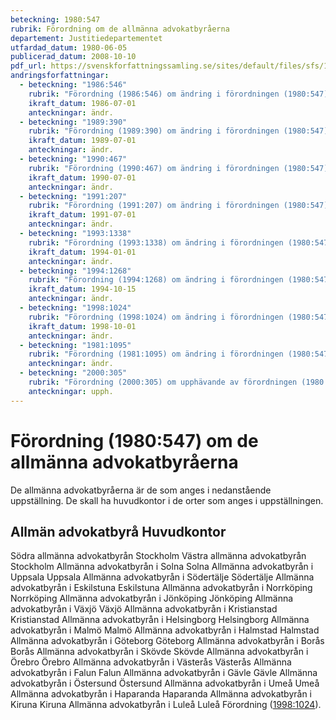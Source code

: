 ```yaml
---
beteckning: 1980:547
rubrik: Förordning om de allmänna advokatbyråerna
departement: Justitiedepartementet
utfardad_datum: 1980-06-05
publicerad_datum: 2008-10-10
pdf_url: https://svenskforfattningssamling.se/sites/default/files/sfs/1980-06/SFS1980-547.pdf
andringsforfattningar:
  - beteckning: "1986:546"
    rubrik: "Förordning (1986:546) om ändring i förordningen (1980:547) om de allmänna advokatbyråerna"
    ikraft_datum: 1986-07-01
    anteckningar: ändr.
  - beteckning: "1989:390"
    rubrik: "Förordning (1989:390) om ändring i förordningen (1980:547) om de allmänna advokatbyråerna"
    ikraft_datum: 1989-07-01
    anteckningar: ändr.
  - beteckning: "1990:467"
    rubrik: "Förordning (1990:467) om ändring i förordningen (1980:547) om de allmänna advokatbyråerna"
    ikraft_datum: 1990-07-01
    anteckningar: ändr.
  - beteckning: "1991:207"
    rubrik: "Förordning (1991:207) om ändring i förordningen (1980:547) om de allmänna advokatbyråerna"
    ikraft_datum: 1991-07-01
    anteckningar: ändr.
  - beteckning: "1993:1338"
    rubrik: "Förordning (1993:1338) om ändring i förordningen (1980:547) om de allmänna advokatbyråerna"
    ikraft_datum: 1994-01-01
    anteckningar: ändr.
  - beteckning: "1994:1268"
    rubrik: "Förordning (1994:1268) om ändring i förordningen (1980:547) om de allmänna advokatbyråerna"
    ikraft_datum: 1994-10-15
    anteckningar: ändr.
  - beteckning: "1998:1024"
    rubrik: "Förordning (1998:1024) om ändring i förordningen (1980:547) om de allmänna advokatbyråerna"
    ikraft_datum: 1998-10-01
    anteckningar: ändr.
  - beteckning: "1981:1095"
    rubrik: "Förordning (1981:1095) om ändring i förordningen (1980:547) om de allmänna advokatbyråerna"
    anteckningar: ändr.
  - beteckning: "2000:305"
    rubrik: "Förordning (2000:305) om upphävande av förordningen (1980:547) om de allmänna advokatbyråerna"
    anteckningar: upph.
---
```


# Förordning (1980:547) om de allmänna advokatbyråerna

De allmänna advokatbyråerna är de som anges i nedanstående uppställning. De skall ha huvudkontor i de orter som anges i uppställningen.

## Allmän advokatbyrå			Huvudkontor

Södra allmänna advokatbyrån		Stockholm Västra allmänna advokatbyrån		Stockholm Allmänna advokatbyrån i Solna		Solna Allmänna advokatbyrån i Uppsala		Uppsala Allmänna advokatbyrån i Södertälje	Södertälje Allmänna advokatbyrån i Eskilstuna	Eskilstuna Allmänna advokatbyrån i Norrköping	Norrköping Allmänna advokatbyrån i Jönköping	Jönköping Allmänna advokatbyrån i Växjö		Växjö Allmänna advokatbyrån i Kristianstad	Kristianstad Allmänna advokatbyrån i Helsingborg	Helsingborg Allmänna advokatbyrån i Malmö		Malmö Allmänna advokatbyrån i Halmstad	Halmstad Allmänna advokatbyrån i Göteborg	Göteborg Allmänna advokatbyrån i Borås		Borås Allmänna advokatbyrån i Skövde		Skövde Allmänna advokatbyrån i Örebro		Örebro Allmänna advokatbyrån i Västerås	Västerås Allmänna advokatbyrån i Falun		Falun Allmänna advokatbyrån i Gävle		Gävle Allmänna advokatbyrån i Östersund	Östersund Allmänna advokatbyrån i Umeå		Umeå Allmänna advokatbyrån i Haparanda	Haparanda Allmänna advokatbyrån i Kiruna		Kiruna Allmänna advokatbyrån i Luleå		Luleå Förordning ([1998:1024](https://selex.se/eli/sfs/1998/1024)).